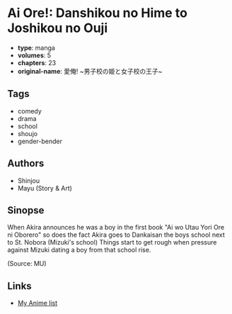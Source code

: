 # Ai Ore!: Danshikou no Hime to Joshikou no Ouji

-   **type**: manga
-   **volumes**: 5
-   **chapters**: 23
-   **original-name**: 愛俺! ~男子校の姫と女子校の王子~

## Tags

-   comedy
-   drama
-   school
-   shoujo
-   gender-bender

## Authors

-   Shinjou
-   Mayu (Story & Art)

## Sinopse

When Akira announces he was a boy in the first book "Ai wo Utau Yori Ore ni Oborero" so does the fact Akira goes to Dankaisan the boys school next to St. Nobora (Mizuki's school) Things start to get rough when pressure against Mizuki dating a boy from that school rise.

(Source: MU)

## Links

-   [My Anime list](https://myanimelist.net/manga/8771/Ai_Ore__Danshikou_no_Hime_to_Joshikou_no_Ouji)
